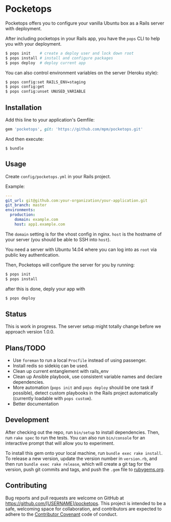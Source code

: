 # Pocketops

Pocketops offers you to configure your vanilla Ubuntu box as a Rails
server with deployment.

After including pocketops in your Rails app, you have the `pops` CLI
to help you with your deployment.

```sh
$ pops init    # create a deploy user and lock down root
$ pops install # install and configure packages
$ pops deploy  # deploy current app
```

You can also control environment variables on the server (Heroku style):
```sh
$ pops config:set RAILS_ENV=staging
$ pops config:get
$ pops config:unset UNUSED_VARIABLE
```

## Installation

Add this line to your application's Gemfile:

```ruby
gem 'pocketops', git: 'https://github.com/mpm/pocketops.git'
```

And then execute:

    $ bundle

## Usage

Create `config/pocketops.yml` in your Rails project.

Example:

```yaml
---
git_url: git@github.com:your-organization/your-application.git
git_branch: master
environments:
  production:
    domain: example.com
    host: app1.example.com
```

The `domain` setting is for the vhost config in nginx. `host` is the
hostname of your server (you should be able to SSH into `host`).

You need a server with Ubuntu 14.04 where you can log into as `root` via
public key authentication.

Then, Pocketops will configure the server for you by running:

```sh
$ pops init
$ pops install
```

after this is done, deply your app with

```sh
$ pops deploy
```

## Status

This is work in progress. The server setup might totally change before
we approach version 1.0.0.

## Plans/TODO

* Use `foreman` to run a local `Procfile` instead of using passenger.
* Install redis so sidekiq can be used.
* Clean up current entanglement with rails_env
* Clean up Ansible playbook, use consistent variable names and declare
  dependencies.
* More automation (`pops init` and `pops deploy` should be one task if
  possible), detect custom playbooks in the Rails project automatically
  (currently loadable with `pops custom`).
* Better documentation

## Development

After checking out the repo, run `bin/setup` to install dependencies. Then, run `rake spec` to run the tests. You can also run `bin/console` for an interactive prompt that will allow you to experiment.

To install this gem onto your local machine, run `bundle exec rake install`. To release a new version, update the version number in `version.rb`, and then run `bundle exec rake release`, which will create a git tag for the version, push git commits and tags, and push the `.gem` file to [rubygems.org](https://rubygems.org).

## Contributing

Bug reports and pull requests are welcome on GitHub at https://github.com/[USERNAME]/pocketops. This project is intended to be a safe, welcoming space for collaboration, and contributors are expected to adhere to the [Contributor Covenant](contributor-covenant.org) code of conduct.

